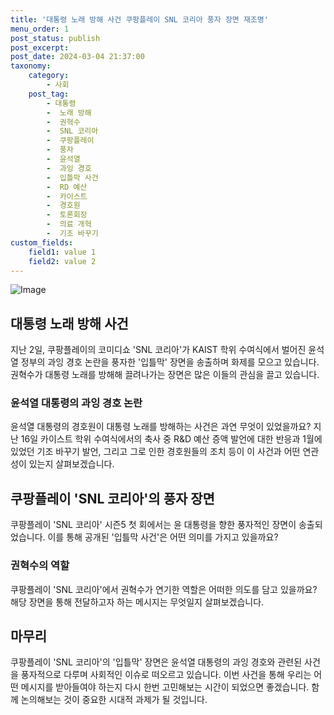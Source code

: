 ```yaml
---
title: '대통령 노래 방해 사건 쿠팡플레이 SNL 코리아 풍자 장면 재조명'
menu_order: 1
post_status: publish
post_excerpt: 
post_date: 2024-03-04 21:37:00
taxonomy:
    category:
        - 사회
    post_tag:
        - 대통령
        -  노래 방해
        -  권혁수
        -  SNL 코리아
        -  쿠팡플레이
        -  풍자
        -  윤석열
        -  과잉 경호
        -  입틀막 사건
        -  RD 예산
        -  카이스트
        -  경호원
        -  토론회장
        -  의료 개혁
        -  기조 바꾸기
custom_fields:
    field1: value 1
    field2: value 2
---
```


![Image](https://imgnews.pstatic.net/image/277/2024/03/03/0005387033_001_20240304104605431.jpg?type=w647)

## 대통령 노래 방해 사건
지난 2일, 쿠팡플레이의 코미디쇼 'SNL 코리아'가 KAIST 학위 수여식에서 벌어진 윤석열 정부의 과잉 경호 논란을 풍자한 '입틀막' 장면을 송출하며 화제를 모으고 있습니다. 권혁수가 대통령 노래를 방해해 끌려나가는 장면은 많은 이들의 관심을 끌고 있습니다.
### 윤석열 대통령의 과잉 경호 논란
윤석열 대통령의 경호원이 대통령 노래를 방해하는 사건은 과연 무엇이 있었을까요? 지난 16일 카이스트 학위 수여식에서의 축사 중 R&D 예산 증액 발언에 대한 반응과 1월에 있었던 기조 바꾸기 발언, 그리고 그로 인한 경호원들의 조치 등이 이 사건과 어떤 연관성이 있는지 살펴보겠습니다.
## 쿠팡플레이 'SNL 코리아'의 풍자 장면
쿠팡플레이 'SNL 코리아' 시즌5 첫 회에서는 윤 대통령을 향한 풍자적인 장면이 송출되었습니다. 이를 통해 공개된 '입틀막 사건'은 어떤 의미를 가지고 있을까요?
### 권혁수의 역할
쿠팡플레이 'SNL 코리아'에서 권혁수가 연기한 역할은 어떠한 의도를 담고 있을까요? 해당 장면을 통해 전달하고자 하는 메시지는 무엇일지 살펴보겠습니다.
## 마무리
쿠팡플레이 'SNL 코리아'의 '입틀막' 장면은 윤석열 대통령의 과잉 경호와 관련된 사건을 풍자적으로 다루며 사회적인 이슈로 떠오르고 있습니다. 이번 사건을 통해 우리는 어떤 메시지를 받아들여야 하는지 다시 한번 고민해보는 시간이 되었으면 좋겠습니다. 함께 논의해보는 것이 중요한 시대적 과제가 될 것입니다.

